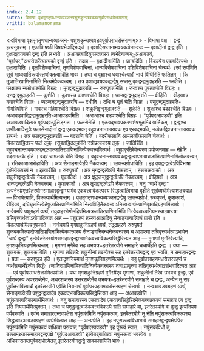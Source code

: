 ```yaml
---
index: 2.4.12
sutra: विभाषा वृक्षमृगतृणधान्यव्यञ्जनपशुशकुन्यश्ववडवपूर्वापराधरोत्तराणाम्‌
vritti: balamanorama
---
```


<<विभाषा वृक्षमृगतृणधान्यव्यञ्जन- पशुशकुन्यश्ववडवपूर्वापराधरोत्तराणाम्>> - विभाषा वक्ष । द्वन्द्व॑ इत्यनुवृत्तम् । एकापि षष्ठी विषयभेदाद्भिद्यते । वृक्षादिसप्तानामवयवत्वेनान्वयः — वृक्षादीनां द्वन्द्व॑ इति । वृक्षाद्यवयवको द्वन्द्व इति लभ्यते । अआबहबादियुगलत्रयस्य त्वभेदेनान्वयः-॒अआवडव॑, "पूर्वापर,"अधरोत्तरे॑त्यात्मको द्वन्द्व॑ इति । तदाह — वृक्षादीनामिति । प्राग्वदिति । विकल्पेन एकवदित्यर्थः । वृक्षादाविति । वृक्षविशेषवाचिनां, तृणविशेषवाचिनां, धान्यविसेषवाचिनां पशिविशेषवाचिनां चेत्यर्थः ।स्वं रूप॑मिति सूत्रे भाष्यवार्तिकयोस्तथोक्तत्वादिति भावः । तथा च वृक्षाश्च धवाश्चेत्यादौ नायं विधिरिति फलितम् । किं तुजातिरप्राणिना॑मिति नित्यमेवैकवत्त्वम् । तत्र वृक्षाद्यवयवकद्वन्द्वेषु सप्तसु वृक्षद्वन्द्वमुदाहरति — प्लक्षेति । प्लक्षाश्च न्यग्रोधाश्चेति विग्रहः । मृगद्वन्द्वमुदाहरति — रुरुपृषतमिति । रुरवश्च पृषताश्चेति विग्रहः । तृणद्वन्द्वमुदाहरति — कुशेति । कुशास्च काशाश्चेति विग्रहः । धान्यद्वन्द्वमुदाहरति — व्रीहिति । व्रीहयश्च यवाश्चेति विग्रहः । व्यञ्जनद्वन्द्वमुदाहरचि — दधीति । दधि च घृतं चेति विग्रहः । पसुद्वन्द्वमुदाहरति-गोमहिषमिति । गावस्च महिषाश्चेति विग्रहः । शकुनिद्वन्द्वमुदाहरति — शुकेति । शुकाश्च बकाश्चेति विग्रहः । अआवडवादिद्वन्द्वमुदाहरति-अआवडवमिति । अआआश्च वडवाश्चेति विग्रहः । "पूर्वपदआवडवौ" इति अआवडवादित्यत्र पूर्वपदवत्पुंलिङ्गता । फलसेनेति । एकवद्भावप्रकरणशेषभूतमिदं वार्तिकम् । द्वन्द्वश्च प्राणी॑त्यादिसूत्रैः फलसेनादीनां द्वन्द्व एकवद्भवन् बहुवचनान्तावयवक एव एरवद्भवति, नत्वेकद्विवचनान्तावयवक इत्यर्थः । तत्र फलद्वन्द्वमुदाहरति — बदराणि चेति । बदरीफलानि आमलकीफलानि चेत्यर्थः । विकारतद्धितस्य फले लुक् ।सुक्तद्धितलुकी॑ति स्त्रीप्रत्ययस्य लुक् । जातिरिति । बहुवचनान्तावयवकद्वन्द्वत्वात्जातिरप्राणिना॑मित्येकवत्त्वमित्यर्थः ।बहुप्रकृतिरेवे॑त्यस्य प्रयोजनमाह — नेहेति । बदरामलके इति । बदरं चामलकं चेति विग्रहः । बहुवचनान्तावयवकद्वन्द्वत्वाऽभावान्नजातिरप्राणिना॑मित्येकवत्त्वम् । रतिकाआआरोहाविति । अत्र सेनाङ्गत्वेऽपि नैकवत्त्वम् । प्लक्षन्यग्रोधाविति । इह वृक्षद्वन्द्वत्वेऽपिविभाषा वृक्षे॑त्येकवत्त्वं न । इत्यादीति । रुरुपृषतौ ।अत्र मृगद्वन्द्वत्वेऽपि नैकत्त्वम् । हंसचक्रवाकौ । अत्र शकुनिद्वन्द्वत्वेऽपि नैकवत्त्वम् । यूकालिक्षे । अत्र क्षुद्रजन्तुद्वन्द्वत्वेऽपि नैकवत्त्वम् । व्रीहियवौ । अत्र धान्यद्वन्द्वत्वेऽपि नैकवत्त्वम् । कुशकाशौ । अत्र तृणद्वन्द्वत्वेऽपि नैकवत्त्वम् । ननु "चार्थे द्वन्द्वः" इत्यनेन#एतरेतरयोगसमाहारद्वन्द्वाभ्यामेव एकवत्त्वविकल्पस्य सिद्धत्वात्विभाषा वृक्षे॑ति सूत्रंव्यर्थंमित्याशङ्क्याह — विभाषेत्यादि, विकल्पार्थमित्यन्तम् । वृक्षमृगतृणधान्यव्यञ्जनद्वन्द्वेषु प्लक्षन्यग्रोधं, रुरुपृषतं, कुशकाशं, व्रीहियवं, दधिघृतमित्येतेषुजातिरप्राणिना॑मिति नित्यविहितैकवत्त्वाऽनित्यत्वार्थमप्राणिवृक्षादिग्रहणमित्यर्थः । नन्वेवमपि पशुग्रहणं व्यर्थं, तदुदाहरणेगोमहिष॑मित्यत्रजातिरप्राणिना॑मिति नित्यैकवत्त्वनियमस्याऽप्राप्त्या तन्निवृत्त्यर्थत्वाऽयोगादित्यत आह — पशुग्रहणं हस्त्यआआदिषु सेनाङ्गत्वान्नित्यं प्राप्ते इति ।विकल्पार्थ॑मित्यनुषज्यते । नन्वेवमपि मृगशकुनिग्रहणं व्यर्थं, तदुदाहरणे रुरुपृषतं शुकबकमित्यादौजातिप्राणिना॑मित्येकवत्त्वस्य सेनाङ्गनिबन्धनैकवत्त्वस्य च अप्राप्त्या तन्निवृत्त्यर्थत्वाऽभावेन "चार्थे द्वन्द्वः" इत्येवेतरेतरयोगसमाहारद्वन्द्वाभ्यामेकवत्त्वविकल्पसिद्धेरित्यत आह — मृगाणां मृगौरेवेत्यादि, मृगशकुनिग्रहणमित्यन्तम् । मृगाणां मृगैरेव सह उभयत्र=इतरेतरयोगे समाहारे चचार्थे॑इति द्वन्द्वः । यथा — शुकबकं, शुकबकाविति । मृगाणां तदितरैः शकुनीनां तदन्यैश्च सह इतरेतरयोगद्वन्द्व एव भवति, न समाहारद्वन्द्वः । यता — रुरुशुका इति । एतादृशनियमार्थं मृगशकुनिग्रहणमित्यर्थः । ननु पूर्वापरग्रहणमधरोत्तरग्रहणं च व्यर्थंसचार्थे॑इत्येव सिद्धेः ।जातिरप्राणिना॑मित्यादिनित्यैकवत्त्वस्य तत्राऽप्रवृत्त्या तन्निवृत्त्यर्थत्वाऽसंभवादित्यत आह — एवं पूर्वापरमधरोत्तरमित्यपीति । यथा मृगशकुनिग्रहणं मृगैर#एव मृगाणां, शकुनीनां तैरेव उभयत्र द्वन्द्वः, एवं पूर्वशब्दस्य अपरशब्देनैव, अधरशब्दस्य उत्तरशब्देनैव उभयत्र=इतरेतरयोगे समाहारे च द्वन्द्वः, अन्येन तु सह पूर्वोत्तरावित्यादौ इतरेतरयोगे एवेति नियमार्थं पूर्वापरग्रहणमधरोत्तरग्रहणं चेत्यर्थः । नन्वआवडवग्रहणं व्यर्थं, सेनाङ्गत्वेऽपि पशुद्वन्द्वत्वादेव एकवद्भावविकल्पसिद्धेरित्यत आह — अआवडवेति । नपुंसकत्वविकल्पार्थमित्यर्थः । ननु समाहारस्य एकत्वादेव एकवत्त्वसिद्धेरिदमेकवत्त्वप्रकरणं समाहार एव द्वन्द्व इति नियमार्थमित्युक्तम् । तथा च पशुद्वन्द्वत्वादेकवत्त्वविकल्पे सति समाहारे वा, इतरेतरयोगे वा द्वन्द्व इत्यनियमः पर्यवस्यति । एवंच समाहारद्वन्दवपक्षेस नपुंसक॑मिति नपुंसकत्वम्, इतरेतरयोगे तु नेति नपुंसकत्वविकल्पस्य सिद्धत्वादआवडवग्रहणं व्यर्थमेवेत्यत आह — अन्यथेति । इह नपुंसकत्वविध्यभावे समाहारद्वन्द्वपक्षेऽपिस नपुंसक॑मिति नपुंसकत्वं बाधित्वा परत्वात् "पूर्वपदस्ववडवौ" इह पुंस्त्वं स्यात् । नपुंसकविधौ तु तत्सामथ्र्यात्समाहारद्वन्द्वपक्षे "पूर्वपदआवडवौ" इत्येतद्बाधित्वा नपुंसकत्वं भवत्येव । अधिकारप्राप्तपूर्ववदओत्येतत्तु इतरेतरयोगद्वन्द्वे सावकाशमिति भावः ।